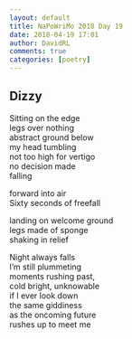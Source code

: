 ```yaml
---  
layout: default  
title: NaPoWriMo 2018 Day 19  
date: 2018-04-19 17:01  
author: DavidRL  
comments: true  
categories: [poetry]
---  
```

## Dizzy  

Sitting on the edge  
legs over nothing  
abstract ground below  
my head tumbling  
not too high for vertigo  
no decision made  
falling  

forward into air  
Sixty seconds of freefall  

landing on welcome ground  
legs made of sponge  
shaking in relief  

Night always falls  
I’m still plummeting  
moments rushing past,  
cold bright, unknowable  
if I ever look down  
the same giddiness  
as the oncoming future  
rushes up to meet me  
